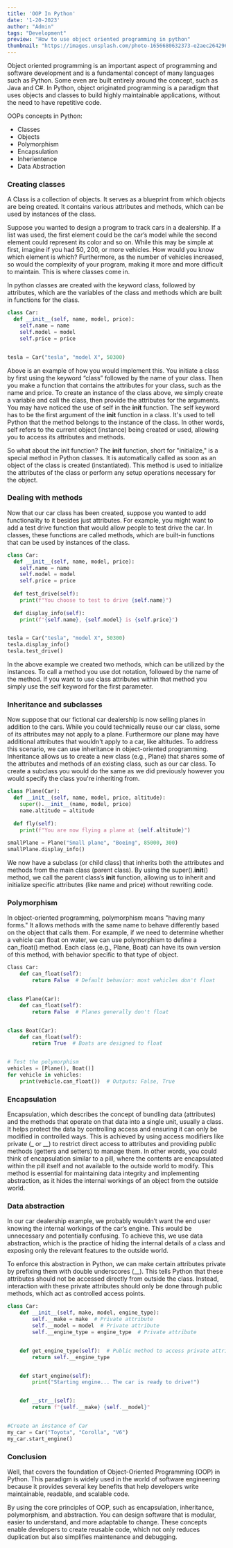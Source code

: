 ```yaml
---
title: 'OOP In Python'
date: '1-20-2023'
author: "Admin"
tags: "Development"
preview: "How to use object oriented programming in python"
thumbnail: "https://images.unsplash.com/photo-1656680632373-e2aec264296b?w=600&auto=format&fit=crop&q=60&ixlib=rb-4.0.3&ixid=M3wxMjA3fDB8MHxzZWFyY2h8Nnx8cHl0aG9uJTIwcHJvZ3JhbW1pbmd8ZW58MHx8MHx8fDA%3D"
---
```


Object oriented programming is an important aspect of programming and software development and is a fundamental concept of many languages such as Python. Some even are built entirely around the concept, such as Java and C#. In Python, object originated programming is a paradigm that uses objects and classes to build highly maintainable applications, without the need to have repetitive code. 

OOPs concepts in Python:
- Classes
- Objects
- Polymorphism
- Encapsulation
- Inherientence
- Data Abstraction

### **Creating classes**
A Class is a collection of objects. It serves as a blueprint from which objects are being created. It contains various attributes and methods, which can be used by instances of the class.

Suppose you wanted to design a program to track cars in a dealership. If a list was used, the first element could be the car’s model while the second element could represent its color and so on. While this may be simple at first, imagine if you had 50, 200, or more vehicles. How would you know which element is which? Furthermore, as the number of vehicles increased, so would the complexity of your program, making it more and more difficult to maintain. This is where classes come in.

In python classes are created with the keyword class, followed by attributes, which are the variables of the class and methods which are built in functions for the class.

```python
class Car:
  def __init__(self, name, model, price):
    self.name = name
    self.model = model
    self.price = price


tesla = Car("tesla", "model X", 50300)
```


Above is an example of how you would implement this. You initiate a class by first using the keyword “class” followed by the name of your class. Then you make a function that contains the attributes for your class, such as the name and price. To create an instance of the class above, we simply create a variable and call the class, then provide the attributes for the arguments. You may have noticed the use of self in the __init__ function. The self keyword has to be the first argument of the __init__ function in a class. It's used to tell Python that the method belongs to the instance of the class. In other words, self refers to the current object (instance) being created or used, allowing you to access its attributes and methods. 

So what about the init function? The __init__ function, short for "initialize," is a special method in Python classes. It is automatically called as soon as an object of the class is created (instantiated). This method is used to initialize the attributes of the class or perform any setup operations necessary for the object.

### **Dealing with methods**

Now that our car class has been created, suppose you wanted to add functionality to it besides just attributes. For example, you might want to add a test drive function that would allow people to test drive the car. In classes, these functions are called methods, which are built-in functions that can be used by instances of the class.

```python
class Car:
  def __init__(self, name, model, price):
    self.name = name
    self.model = model
    self.price = price
   
  def test_drive(self):
    print(f"You choose to test to drive {self.name}")
 
  def display_info(self):
    print(f"{self.name}, {self.model} is {self.price}")


tesla = Car("tesla", "model X", 50300)
tesla.display_info()
tesla.test_drive()
```

In the above example we created two methods, which can be utilized by the instances. To call a method you use dot notation, followed by the name of the method. If you want to use class attributes within that method you simply use the self keyword for the first parameter.

### **Inheritance and subclasses**

Now suppose that our fictional car dealership is now selling planes in addition to the cars. While you could technically reuse our car class, some of its attributes may not apply to a plane. Furthermore our plane may have additional attributes that wouldn't apply to a car, like altitudes. To address this scenario, we can use inheritance in object-oriented programming. Inheritance allows us to create a new class (e.g., Plane) that shares some of the attributes and methods of an existing class, such as our car class. To create a subclass you would do the same as we did previously however you would specify the class you're inheriting from.

```python
class Plane(Car):
  def __init__(self, name, model, price, altitude):
    super().__init__(name, model, price)
    name.altitude = altitude
 
  def fly(self):
    print(f"You are now flying a plane at {self.altitude}")
 
smallPlane = Plane("Small plane", "Boeing", 85000, 300)
smallPlane.display_info()
```

We now have a subclass (or child class) that inherits both the attributes and methods from the main class (parent class). By using the super().__init__() method, we call the parent class’s __init__ function, allowing us to inherit and initialize specific attributes (like name and price) without rewriting code.

### **Polymorphism**

In object-oriented programming, polymorphism means "having many forms." It allows methods with the same name to behave differently based on the object that calls them. For example, if we need to determine whether a vehicle can float on water, we can use polymorphism to define a can_float() method. Each class (e.g., Plane, Boat) can have its own version of this method, with behavior specific to that type of object.

```python
Class Car:
    def can_float(self):
        return False  # Default behavior: most vehicles don't float


class Plane(Car):
    def can_float(self):
        return False  # Planes generally don't float


class Boat(Car):
    def can_float(self):
        return True  # Boats are designed to float


# Test the polymorphism
vehicles = [Plane(), Boat()]
for vehicle in vehicles:
    print(vehicle.can_float())  # Outputs: False, True
```

### **Encapsulation**
Encapsulation, which describes the concept of bundling data (attributes) and the methods that operate on that data into a single unit, usually a class. It helps protect the data by controlling access and ensuring it can only be modified in controlled ways. This is achieved by using access modifiers like private (_ or __) to restrict direct access to attributes and providing public methods (getters and setters) to manage them. In other words, you could think of encapsulation similar to a pill, where the contents are encapsulated within the pill itself and not available to the outside world to modify.
This method is essential for maintaining data integrity and implementing abstraction, as it hides the internal workings of an object from the outside world.
### **Data abstraction**
In our car dealership example, we probably wouldn’t want the end user knowing the internal workings of the car’s engine. This would be unnecessary and potentially confusing. To achieve this, we use data abstraction, which is the practice of hiding the internal details of a class and exposing only the relevant features to the outside world.

To enforce this abstraction in Python, we can make certain attributes private by prefixing them with double underscores (__). This tells Python that these attributes should not be accessed directly from outside the class. Instead, interaction with these private attributes should only be done through public methods, which act as controlled access points.

```python
class Car:
    def __init__(self, make, model, engine_type):
        self.__make = make  # Private attribute
        self.__model = model  # Private attribute
        self.__engine_type = engine_type  # Private attribute


    def get_engine_type(self):  # Public method to access private attribute
        return self.__engine_type


    def start_engine(self):
        print("Starting engine... The car is ready to drive!")


    def __str__(self):
        return f"{self.__make} {self.__model}"


#Create an instance of Car
my_car = Car("Toyota", "Corolla", "V6")
my_car.start_engine()
```

### **Conclusion**
Well, that covers the foundation of Object-Oriented Programming (OOP) in Python. This paradigm is widely used in the world of software engineering because it provides several key benefits that help developers write maintainable, readable, and scalable code.

By using the core principles of OOP, such as encapsulation, inheritance, polymorphism, and abstraction. You can design software that is modular, easier to understand, and more adaptable to change. These concepts enable developers to create reusable code, which not only reduces duplication but also simplifies maintenance and debugging.

